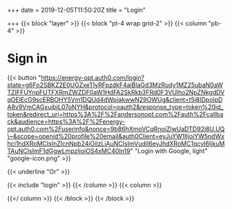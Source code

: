 +++
date = 2019-12-05T11:50:20Z
title = "Login"

+++
{{< block "layer" >}}
{{< block "pt-4 wrap grid-2" >}}
{{< column "pb-4" >}}

# Sign in

{{< button "https://energy-opt.auth0.com/login?state=g6Fo2SBKZ2E0UGZxeTIyRFpzdkF4ajBlaGd3MzRudy1MZ25ubaN0aWTZIFFUYnpFUTFXRmZWZDF0aW1HdFA2SkRkb3FRd0F3VUlho2NpZNkgdDVqOElEcG9scERBOHY5Vm1DQUd4dWpiakwwN29OWUg&client=t5j8IDpolpDA8v9VmCAGxujbjL07oNYH&protocol=oauth2&response_type=token%20id_token&redirect_uri=https%3A%2F%2Fandersonopt.com%2Fauth%2Fcallback&audience=https%3A%2F%2Fenergy-opt.auth0.com%2Fuserinfo&nonce=9b86hXmoVCqRnoiZlwUaDTD92j8U.UQ\~&scope=openid%20profile%20email&auth0Client=eyJuYW1lIjoiYW5ndWxhci1hdXRoMCIsInZlcnNpb24iOiIzLjAuNCIsImVudiI6eyJhdXRoMC1qcyI6IjkuMTAuNCIsImF1dGgwLmpzIjoiOS4xMC40In19" "Login with Google, light" "google-icon.png" >}}

{{< underline "Or" >}}

{{< include "login" >}}
{{< /column >}}
{{< column >}}

{{</ column >}}
{{< /block >}}
{{< /block >}}
